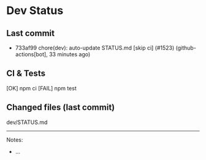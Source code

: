 # Dev Status

## Last commit
- 733af99 chore(dev): auto-update STATUS.md [skip ci] (#1523) (github-actions[bot], 33 minutes ago)
## CI & Tests
[OK] npm ci
[FAIL] npm test

## Changed files (last commit)
dev/STATUS.md

---
Notes:
- ...
